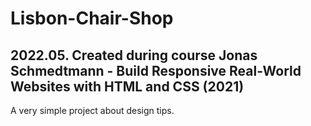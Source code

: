 # Lisbon-Chair-Shop 
## 2022.05. Created during course Jonas Schmedtmann - Build Responsive Real-World Websites with HTML and CSS (2021)
A very simple project about design tips. 
